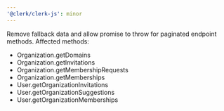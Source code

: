 ```yaml
---
'@clerk/clerk-js': minor
---
```


Remove fallback data and allow promise to throw for paginated endpoint methods.
Affected methods:
- Organization.getDomains
- Organization.getInvitations
- Organization.getMembershipRequests
- Organization.getMemberships
- User.getOrganizationInvitations
- User.getOrganizationSuggestions
- User.getOrganizationMemberships
